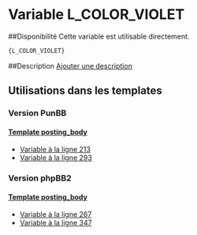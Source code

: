 # Variable L_COLOR_VIOLET

##Disponibilité
Cette variable est utilisable directement.

```html
{L_COLOR_VIOLET}
```

##Description
[Ajouter une description](https://fa-tvars.appspot.com/var/L_COLOR_VIOLET)

## Utilisations dans les templates

### Version PunBB

#### [Template posting_body](punbb/posting_body.md#readme)
* [Variable &agrave; la ligne 213](../punbb/posting_body.tpl#L213)
* [Variable &agrave; la ligne 293](../punbb/posting_body.tpl#L293)

### Version phpBB2

#### [Template posting_body](subsilver/posting_body.md#readme)
* [Variable &agrave; la ligne 267](../subsilver/posting_body.tpl#L267)
* [Variable &agrave; la ligne 347](../subsilver/posting_body.tpl#L347)